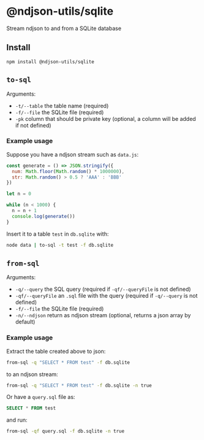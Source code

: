 # @ndjson-utils/sqlite

Stream ndjson to and from a SQLite database

## Install

```
npm install @ndjson-utils/sqlite
```

## `to-sql`

Arguments:

* `-t/--table` the table name (required)
* `-f/--file` the SQLite file (required)
* `-pk` column that should be private key (optional, a column will be added if not defined)

### Example usage

Suppose you have a ndjson stream such as `data.js`:

```js
const generate = () => JSON.stringify({
  num: Math.floor(Math.random() * 1000000),
  str: Math.random() > 0.5 ? 'AAA' : 'BBB'
})

let n = 0

while (n < 1000) {
  n = n + 1
  console.log(generate())
}
```

Insert it to a table `test` in `db.sqlite` with:

```bash
node data | to-sql -t test -f db.sqlite
```

## `from-sql`

Arguments:

* `-q/--query` the SQL query (required if `-qf/--queryFile` is not defined)
* `-qf/--queryFile` an `.sql` file with the query (required if `-q/--query` is not defined)
* `-f/--file` the SQLite file (required)
* `-n/--ndjson` return as ndjson stream (optional, returns a json array by default)

### Example usage

Extract the table created above to json:

```bash
from-sql -q "SELECT * FROM test" -f db.sqlite
```

to an ndjson stream:

```bash
from-sql -q "SELECT * FROM test" -f db.sqlite -n true
```

Or have a `query.sql` file as:

```sql
SELECT * FROM test
```

and run:

```bash
from-sql -qf query.sql -f db.sqlite -n true
```